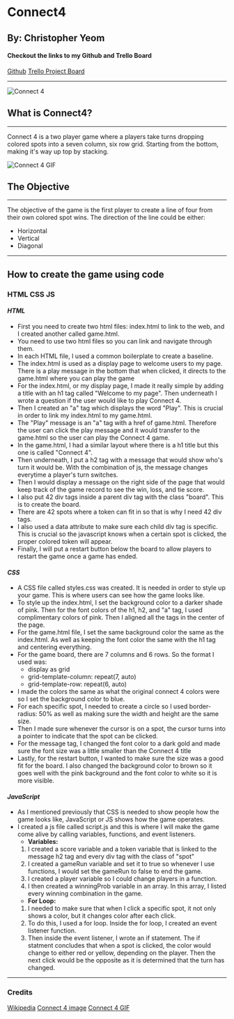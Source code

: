 # Connect4

## By: Christopher Yeom

#### Checkout the links to my Github and Trello Board

[Github](https://github.com/Cyeom97/ConnectFour_Game)
[Trello Project Board](https://trello.com/invite/b/s9xkhMOw/f2959833df3fe380ad04f3c84578a531/christopher-yeom-connect4)

---

![Connect 4](https://encrypted-tbn0.gstatic.com/images?q=tbn:ANd9GcTGaiAwhEY1OPOR-4azXRQVLdszBRXpr10BCw&usqp=CAU)

## **What is Connect4?**

---

Connect 4 is a two player game where a players take turns dropping colored spots into a seven column, six row grid. Starting from the bottom, making it's way up top by stacking.

![Connect 4 GIF](https://user-images.githubusercontent.com/39765499/56462040-26ef7080-63b4-11e9-8f5a-7f0b4dec216d.gif)

## **The Objective**

---

The objective of the game is the first player to create a line of four from their own colored spot wins. The direction of the line could be either:

- Horizontal
- Vertical
- Diagonal

---

## **How to create the game using code**

### HTML CSS JS

#### _HTML_

- First you need to create two html files: index.html to link to the web, and I created another called game.html.
- You need to use two html files so you can link and navigate through them.
- In each HTML file, I used a common boilerplate to create a baseline.
- The index.html is used as a display page to welcome users to my page. There is a play message in the bottom that when clicked, it directs to the game.html where you can play the game
- For the index.html, or my display page, I made it really simple by adding a title with an h1 tag called "Welcome to my page". Then underneath I wrote a question if the user would like to play Connect 4.
- Then I created an "a" tag which displays the word "Play". This is crucial in order to link my index.html to my game.html.
- The "Play" message is an "a" tag with a href of game.html. Therefore the user can click the play message and it would transfer to the game.html so the user can play the Connect 4 game.
- In the game.html, I had a similar layout where there is a h1 title but this one is called "Connect 4".
- Then underneath, I put a h2 tag with a message that would show who's turn it would be. With the combination of js, the message changes everytime a player's turn switches.
- Then I would display a message on the right side of the page that would keep track of the game record to see the win, loss, and tie score.
- I also put 42 div tags inside a parent div tag with the class "board". This is to create the board.
- There are 42 spots where a token can fit in so that is why I need 42 div tags.
- I also used a data attribute to make sure each child div tag is specific. This is crucial so the javascript knows when a certain spot is clicked, the proper colored token will appear.
- Finally, I will put a restart button below the board to allow players to restart the game once a game has ended.

#### _CSS_

- A CSS file called styles.css was created. It is needed in order to style up your game. This is where users can see how the game looks like.
- To style up the index.html, I set the background color to a darker shade of pink. Then for the font colors of the h1, h2, and "a" tag, I used complimentary colors of pink. Then I aligned all the tags in the center of the page.
- For the game.html file, I set the same background color the same as the index.html. As well as keeping the font color the same with the h1 tag and centering everything.
- For the game board, there are 7 columns and 6 rows. So the format I used was:
  - display as grid
  - grid-template-column: repeat(7, auto)
  - grid-template-row: repeat(6, auto)
- I made the colors the same as what the original connect 4 colors were so I set the background color to blue.
- For each specific spot, I needed to create a circle so I used border-radius: 50% as well as making sure the width and height are the same size.
- Then I made sure whenever the cursor is on a spot, the cursor turns into a pointer to indicate that the spot can be clicked.
- For the message tag, I changed the font color to a dark gold and made sure the font size was a little smaller than the Connect 4 title
- Lastly, for the restart button, I wanted to make sure the size was a good fit for the board. I also changed the background color to brown so it goes well with the pink background and the font color to white so it is more visible.

#### _JavaScript_

- As I mentioned previously that CSS is needed to show people how the game looks like, JavaScript or JS shows how the game operates.
- I created a js file called script.js and this is where I will make the game come alive by calling variables, functions, and event listeners.
  - **Variables:**
  1. I created a score variable and a token variable that is linked to the message h2 tag and every div tag with the class of "spot"
  2. I created a gameRun variable and set it to true so whenever I use functions, I would set the gameRun to false to end the game.
  3. I created a player variable so I could change players in a function.
  4. I then created a winningProb variable in an array. In this array, I listed every winning combination in the game.
  - **For Loop:**
  1.  I needed to make sure that when I click a specific spot, it not only shows a color, but it changes color after each click.
  2.  To do this, I used a for loop. Inside the for loop, I created an event listener function.
  3.  Then inside the event listener, I wrote an if statement. The if statment concludes that when a spot is clicked, the color would change to either red or yellow, depending on the player. Then the next click would be the opposite as it is determined that the turn has changed.

---

### Credits

[Wikipedia](https://en.wikipedia.org/wiki/Connect_Four)
[Connect 4 image](https://encrypted-tbn0.gstatic.com/images?q=tbn:ANd9GcTGaiAwhEY1OPOR-4azXRQVLdszBRXpr10BCw&usqp=CAU)
[Connect 4 GIF](https://user-images.githubusercontent.com/39765499/56462040-26ef7080-63b4-11e9-8f5a-7f0b4dec216d.gif)
